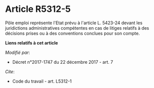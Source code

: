 # Article R5312-5

Pôle emploi représente l'Etat prévu à l'article L. 5423-24 devant les juridictions administratives compétentes en cas de
litiges relatifs à des décisions prises ou à des conventions conclues pour son compte.

**Liens relatifs à cet article**

_Modifié par_:

  - Décret n°2017-1747 du 22 décembre 2017 - art. 7

_Cite_:

  - Code du travail - art. L5312-1
